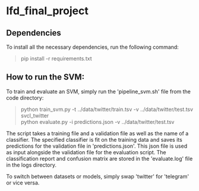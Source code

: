 # lfd_final_project

## Dependencies

To install all the necessary dependencies, run the following command:

> pip install -r requirements.txt

## How to run the SVM:

To train and evaluate an SVM, simply run the 'pipeline_svm.sh' file from the code directory:

> python train_svm.py -t ../data/twitter/train.tsv -v ../data/twitter/test.tsv svcl_twitter  
> python evaluate.py -i predictions.json -v ../data/twitter/test.tsv 

The script takes a training file and a validation file as well as the name of a classifier. The specified classifier is fit on the training data and saves its predictions for the validation file in 'predictions.json'. This json file is used as input alongside the validation file for the evaluation script. The classification report and confusion matrix are stored in the 'evaluate.log' file in the logs directory.

To switch between datasets or models, simply swap 'twitter' for 'telegram' or vice versa.
